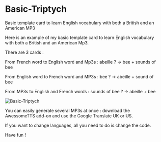 # Basic-Triptych
Basic template card to learn English vocabulary with both a British and an American MP3


Here is an example of my basic template card to learn English vocabulary with both a British and an American Mp3.

There are 3 cards :

From French word to English word and Mp3s : abeille ? -> bee + sounds of bee

From English word to French word and MP3s : bee ? -> abeille + sound of bee

From MP3s to English and French words : sounds of bee ? -> abeille + bee

![Basic-Triptych](https://github.com/user-attachments/assets/e8e3452c-0768-421c-a406-11ea14bf9c24)


You can easily generate several MP3s at once : download the AwessomeTTS add-on and use the Google Translate UK or US.

If you want to change languages, all you need to do is change the code.

Have fun !
